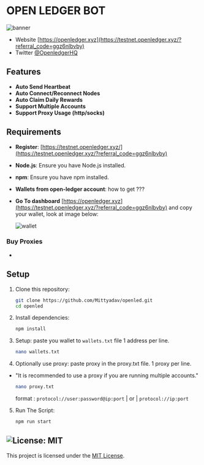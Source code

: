 # OPEN LEDGER BOT 

![banner](image.png)


- Website [https://openledger.xyz](https://testnet.openledger.xyz/?referral_code=ggz6nlbvby)
- Twitter [@OpenledgerHQ](https://x.com/OpenledgerHQ)


## Features

- **Auto Send Heartbeat**
- **Auto Connect/Reconnect Nodes**
- **Auto Claim Daily Rewards**
- **Support Multiple Accounts**
- **Support Proxy Usage (http/socks)**

## Requirements
- **Register**: [https://testnet.openledger.xyz/](https://testnet.openledger.xyz/?referral_code=ggz6nlbvby)
- **Node.js**: Ensure you have Node.js installed.
- **npm**: Ensure you have npm installed.

- **Wallets from open-ledger account**: how to get ???
- **Go To dashboard** [https://openledger.xyz](https://testnet.openledger.xyz/?referral_code=ggz6nlbvby) and copy your wallet, look at image below:

   ![wallet](image-1.png)


### Buy Proxies
- 
## Setup

1. Clone this repository:
   ```bash
   git clone https://github.com/Mittyadav/openled.git
   cd openled
   ```
2. Install dependencies:
   ```bash
   npm install
   ```
3. Setup: paste you wallet to `wallets.txt` file 1 address per line.
   ```bash
   nano wallets.txt
   ```

4. Optionally use proxy: paste proxy in the proxy.txt file. 1 proxy per line.
- "It is recommended to use a proxy if you are running multiple accounts."
    ```bash
    nano proxy.txt
    ```
    format : `protocol://user:password@ip:port`   | or | `protocol://ip:port`


5. Run The Script:
   ```bash
   npm run start
   ```

## ![License: MIT](https://img.shields.io/badge/License-MIT-yellow.svg)

This project is licensed under the [MIT License](LICENSE).
